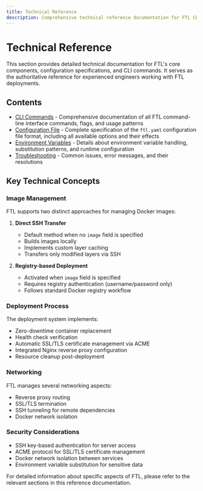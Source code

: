 ```yaml
---
title: Technical Reference
description: Comprehensive technical reference documentation for FTL CLI tool
---
```


# Technical Reference

This section provides detailed technical documentation for FTL's core components, configuration specifications, and CLI commands. It serves as the authoritative reference for experienced engineers working with FTL deployments.

## Contents

- [CLI Commands](./cli-commands.md) - Comprehensive documentation of all FTL command-line interface commands, flags, and usage patterns
- [Configuration File](./configuration-file.md) - Complete specification of the `ftl.yaml` configuration file format, including all available options and their effects
- [Environment Variables](./environment.md) - Details about environment variable handling, substitution patterns, and runtime configuration
- [Troubleshooting](./troubleshooting.md) - Common issues, error messages, and their resolutions

## Key Technical Concepts

### Image Management

FTL supports two distinct approaches for managing Docker images:

1. **Direct SSH Transfer**

   - Default method when no `image` field is specified
   - Builds images locally
   - Implements custom layer caching
   - Transfers only modified layers via SSH

2. **Registry-based Deployment**
   - Activated when `image` field is specified
   - Requires registry authentication (username/password only)
   - Follows standard Docker registry workflow

### Deployment Process

The deployment system implements:

- Zero-downtime container replacement
- Health check verification
- Automatic SSL/TLS certificate management via ACME
- Integrated Nginx reverse proxy configuration
- Resource cleanup post-deployment

### Networking

FTL manages several networking aspects:

- Reverse proxy routing
- SSL/TLS termination
- SSH tunneling for remote dependencies
- Docker network isolation

### Security Considerations

- SSH key-based authentication for server access
- ACME protocol for SSL/TLS certificate management
- Docker network isolation between services
- Environment variable substitution for sensitive data

For detailed information about specific aspects of FTL, please refer to the relevant sections in this reference documentation.
